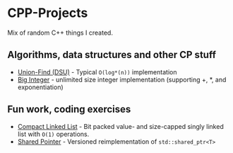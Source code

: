# CPP-Projects
Mix of random C++ things I created.
## Algorithms, data structures and other CP stuff

 - [Union-Find (DSU)](https://github.com/simon-hrabec/CPP-Projects/tree/master/union-find) - Typical `O(log*(n))` implementation
 - [Big Integer](https://github.com/simon-hrabec/CPP-Projects/tree/master/big-integer) - unlimited size integer implementation (supporting +, *, and exponentiation)
## Fun work, coding exercises
- [Compact Linked List](https://github.com/simon-hrabec/CPP-Projects/tree/master/compact-linked-list) - Bit packed value- and size-capped singly linked list with `O(1)` operations.
- [Shared Pointer](https://github.com/simon-hrabec/CPP-Projects/tree/master/shared-pointer) - Versioned reimplementation of `std::shared_ptr<T>`
